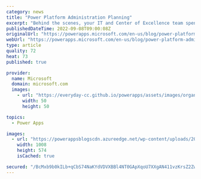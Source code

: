 ```yaml
---
category: news
title: "Power Platform Administration Planning"
excerpt: "Behind the scenes, your IT and Center of Excellence team spends time configuring, managing and nurturing the adoption of the Power Platform.  In this post, learn about a new tool to help you plan who you need on your team and find the highest-impact opportunities to streamline your administrative effort."
publishedDateTime: 2022-09-08T09:00:08Z
originalUrl: "https://powerapps.microsoft.com/en-us/blog/power-platform-administration-planning/"
webUrl: "https://powerapps.microsoft.com/en-us/blog/power-platform-administration-planning/"
type: article
quality: 72
heat: 73
published: true

provider:
  name: Microsoft
  domain: microsoft.com
  images:
    - url: "https://everyday-cc.github.io/powerapps/assets/images/organizations/microsoft.com-50x50.jpg"
      width: 50
      height: 50

topics:
  - Power Apps

images:
  - url: "https://powerappsblogscdn.azureedge.net/wp-content/uploads/2022/09/admin-planner.png"
    width: 1008
    height: 574
    isCached: true

secured: "/BcMxb9b0kILb+qCbS74NaKYdVDVXBBl4NT0GApXqoU7XXgAN411vzKrsZ2ZwGjNrvQ+bkcrlM2I0jAnvARMa8RmWSw63Mk4y+smYkTc+rkxZTpzswzNPRiFqwDkWeYm5zUPKzKywY6QcpoJ8q1wXfpUWklFy82851hgZT0p2kQXoFMDlvi026X9YzDQrlqva6mM3kBFXS9yHoixP0uCwzV5HSvLBAaittezlEPMoW6RqiagzjFb+MBeKh2Wjj66DxKwFJZgnXu3/2m4YDWzR4KKpPjFkZsWs4Uxofn2d8cP4bi0zzjYWGz8ouLL0mJK1qdC2/Esum1hudi0qhlAvTsuWMSicGW1WL8l3eV/58E=;tAAEqk0+uhgVoqwFhYaguw=="
---
```



